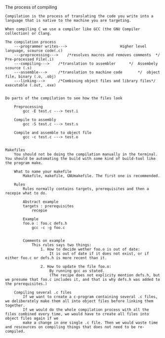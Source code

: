 The process of compiling 


	Compilation is the process of translating the code you write into a language that is native to the machine you are targeting. 

	When compiling C we use a compiler like GCC (the GNU Compiler collection) or Clang. 

	The compilation process
		---programmer writes--->	 					Higher level language, scource code(.c)  
		---preprocessing---> 	/*resolves macros and removes comments	*/	Pre-processed File(.i)   
		---compiling---> 	/*translation to assembler		*/	Assembely scource (.s)
		---assemble--->		/*translation to machine code		*/	object file, binary (.o, .obj) 
		---linking---> 		/*Combining object files and library files*/	executable (.out, .exe)


	Do parts of the compilation to see how the files look 
		
		Preprocessing
			gcc -E test.c ---> test.i

		Compile to assembly 
			gcc -S test.c ---> test.s
		
		Compile and assemble to object file 
			gcc -c test.c ---> test.o


	Makefiles 
		You should not be doing the compilation manually in the terminal. You should be automating the build with some kind of build-tool like the program make.
		
		What to name your makefile 
			Makefile, makefile, GNUmakefile. The first one is recommended.

		Rules
			Rules normally contains targets, prerequisites and then a recepie what to do.

			Abstract example
			targets : prerequisites 
				recepie
			
			Example 
			foo.o : foo.c defs.h
				gcc -c -g foo.c


			Comments on example 
				This rules says two things:
					1. How to decide wether foo.o is out of date:
						It is out of date if it does not exist, or if either foo.c or defs.h is more recent than it.

					2. How to update the file foo.o:
						By running gcc as stated. 
						(The recipe does not explicity mention defs.h, but we presume that foo.c includes it, and that is why defs.h was added to the prerequisites.)	 

		Compiling several .c files	
			If we want to create a c-program containing several .c files, we deliberately make them all into object files before linking them together.
			If we would do the whole compilation process with all the files combined every time, we would have to create all files into object files again if we 
			make a change in one single .c file. Then we would waste time and rescources on compiling things that does not need to be re-compiled.	
